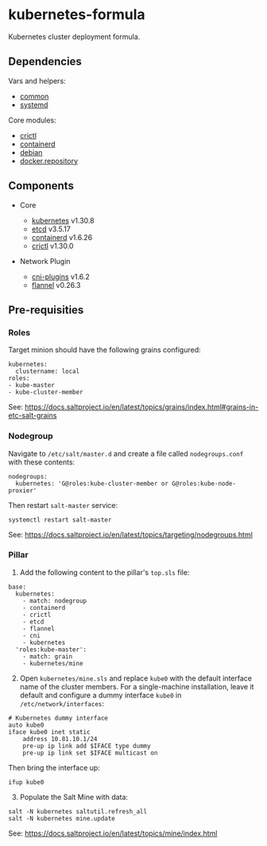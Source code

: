 kubernetes-formula
==================

Kubernetes cluster deployment formula.

## Dependencies

Vars and helpers:

* [common](../../../../../salt/common)
* [systemd](../../../../../salt/systemd)

Core modules:

* [crictl](../../../../crictl-formula)
* [containerd](../../../../containerd-formula)
* [debian](../../../../debian-formula)
* [docker.repository](../../../../docker-formula/-/blob/master/docker/repository.sls?ref_type=heads)

## Components

- Core
  - [kubernetes](https://github.com/kubernetes/kubernetes) v1.30.8
  - [etcd](https://github.com/etcd-io/etcd) v3.5.17
  - [containerd](https://containerd.io/) v1.6.26
  - [crictl](https://github.com/kubernetes-sigs/cri-tools) v1.30.0

- Network Plugin
  - [cni-plugins](https://github.com/containernetworking/plugins) v1.6.2
  - [flannel](https://github.com/flannel-io/flannel) v0.26.3

## Pre-requisities

### Roles

Target minion should have the following grains configured:

```
kubernetes:
  clustername: local
roles:
- kube-master
- kube-cluster-member
```

See: https://docs.saltproject.io/en/latest/topics/grains/index.html#grains-in-etc-salt-grains

### Nodegroup

Navigate to `/etc/salt/master.d` and create a file called `nodegroups.conf` with these contents:

```
nodegroups:
  kubernetes: 'G@roles:kube-cluster-member or G@roles:kube-node-proxier'
```

Then restart `salt-master` service:

```shell
systemctl restart salt-master
```

See: https://docs.saltproject.io/en/latest/topics/targeting/nodegroups.html

### Pillar

1. Add the following content to the pillar's `top.sls` file:

```
base:
  kubernetes:
    - match: nodegroup
    - containerd
    - crictl
    - etcd
    - flannel
    - cni
    - kubernetes
  'roles:kube-master':
    - match: grain
    - kubernetes/mine
```

2. Open `kubernetes/mine.sls` and replace `kube0` with the default interface name of the cluster members.
For a single-machine installation, leave it default and configure a dummy interface `kube0` in `/etc/network/interfaces`:

```
# Kubernetes dummy interface
auto kube0
iface kube0 inet static
	address 10.81.10.1/24
	pre-up ip link add $IFACE type dummy
	pre-up ip link set $IFACE multicast on
```

Then bring the interface up:

```shell
ifup kube0
```

3. Populate the Salt Mine with data:

```shell
salt -N kubernetes saltutil.refresh_all
salt -N kubernetes mine.update
```

See: https://docs.saltproject.io/en/latest/topics/mine/index.html
